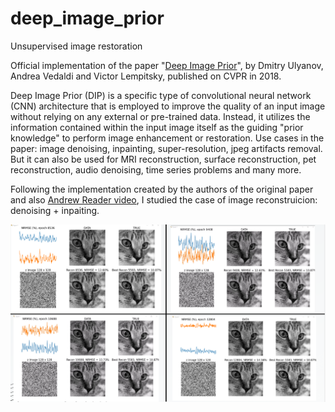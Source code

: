 # deep_image_prior
Unsupervised image restoration 

Official implementation of the paper "[Deep Image Prior]([url](https://sites.skoltech.ru/app/data/uploads/sites/25/2018/04/deep_image_prior.pdf)https://sites.skoltech.ru/app/data/uploads/sites/25/2018/04/deep_image_prior.pdf)", by Dmitry Ulyanov, Andrea Vedaldi and Victor Lempitsky, published on CVPR in 2018.

Deep Image Prior (DIP) is a specific type of convolutional neural network (CNN) architecture that is employed to improve the quality of an input image without relying on any external or pre-trained data. Instead, it utilizes the information contained within the input image itself as the guiding "prior knowledge" to perform image enhancement or restoration.
Use cases in the paper: image denoising, inpainting, super-resolution, jpeg artifacts removal. But it can also be used for MRI reconstruction, surface reconstruction, pet reconstruction, audio denoising, time series problems and many more.

Following the implementation created by the authors of the original paper and also [Andrew Reader video]([url](https://www.youtube.com/watch?v=FPzi8cUhNNY)https://www.youtube.com/watch?v=FPzi8cUhNNY), I studied the case of image reconstruicion: denoising + inpaiting.  

![alt text](https://github.com/sabixcel/deep_image_prior/blob/main/figure6.png)

